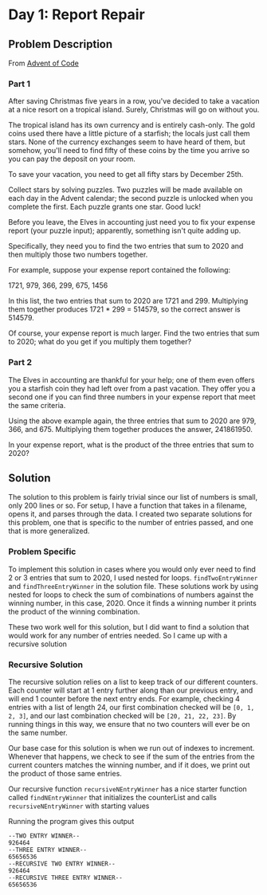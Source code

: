 # Day 1: Report Repair

## Problem Description

From [Advent of Code](https://adventofcode.com/2020/day/1)

### Part 1

After saving Christmas five years in a row, you've decided to take a vacation at a nice resort on a tropical island. Surely, Christmas will go on without you.

The tropical island has its own currency and is entirely cash-only. The gold coins used there have a little picture of a starfish; the locals just call them stars. None of the currency exchanges seem to have heard of them, but somehow, you'll need to find fifty of these coins by the time you arrive so you can pay the deposit on your room.

To save your vacation, you need to get all fifty stars by December 25th.

Collect stars by solving puzzles. Two puzzles will be made available on each day in the Advent calendar; the second puzzle is unlocked when you complete the first. Each puzzle grants one star. Good luck!

Before you leave, the Elves in accounting just need you to fix your expense report (your puzzle input); apparently, something isn't quite adding up.

Specifically, they need you to find the two entries that sum to 2020 and then multiply those two numbers together.

For example, suppose your expense report contained the following:

1721, 979, 366, 299, 675, 1456

In this list, the two entries that sum to 2020 are 1721 and 299. Multiplying them together produces 1721 \* 299 = 514579, so the correct answer is 514579.

Of course, your expense report is much larger. Find the two entries that sum to 2020; what do you get if you multiply them together?

### Part 2

The Elves in accounting are thankful for your help; one of them even offers you a starfish coin they had left over from a past vacation. They offer you a second one if you can find three numbers in your expense report that meet the same criteria.

Using the above example again, the three entries that sum to 2020 are 979, 366, and 675. Multiplying them together produces the answer, 241861950.

In your expense report, what is the product of the three entries that sum to 2020?

## Solution

The solution to this problem is fairly trivial since our list of numbers is small, only 200 lines or so.
For setup, I have a function that takes in a filename, opens it, and parses through the data.
I created two separate solutions for this problem, one that is specific to the number of entries passed, and one that is more generalized.

### Problem Specific

To implement this solution in cases where you would only ever need to find 2 or 3 entries that sum to 2020, I used nested for loops. `findTwoEntryWinner` and `findThreeEntryWinner` in the solution file. These solutions work by using nested for loops to check the sum of combinations of numbers against the winning number, in this case, 2020. Once it finds a winning number it prints the product of the winning combination.

These two work well for this solution, but I did want to find a solution that would work for any number of entries needed. So I came up with a recursive solution

### Recursive Solution

The recursive solution relies on a list to keep track of our different counters.
Each counter will start at 1 entry further along than our previous entry, and will end 1 counter before the next entry ends. For example, checking 4 entries with a list of length 24, our first combination checked will be `[0, 1, 2, 3]`, and our last combination checked will be `[20, 21, 22, 23]`. By running things in this way, we ensure that no two counters will ever be on the same number.

Our base case for this solution is when we run out of indexes to increment. Whenever that happens, we check to see if the sum of the entries from the current counters matches the winning number, and if it does, we print out the product of those same entries.

Our recursive function `recursiveNEntryWinner` has a nice starter function called `findNEntryWinner` that initializes the counterList and calls `recursiveNEntryWinner` with starting values

Running the program gives this output

```
--TWO ENTRY WINNER--
926464
--THREE ENTRY WINNER--
65656536
--RECURSIVE TWO ENTRY WINNER--
926464
--RECURSIVE THREE ENTRY WINNER--
65656536
```
